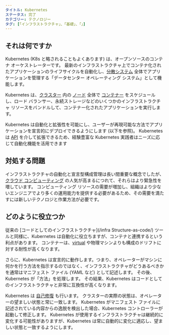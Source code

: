 ```yaml
---
タイトル: Kubernetes
ステータス: 完了
カテゴリー: テクノロジー
タグ: [「インフラストラクチャ」、「基礎」、「」]
---
```


## それは何ですか

Kubernetes (K8s と略されることもよくあります) は、オープンソースのコンテナ オーケストレーターです。
最新のインフラストラクチャ上でコンテナ化されたアプリケーションのライフサイクルを自動化し、[分散システム](/distributed-systems/) 全体でアプリケーションを管理する「データセンター オペレーティング システム」として機能します。

Kubernetes は、[クラスター](/cluster/) 内の [ノード](/nodes/) 全体で [コンテナー](/container/) をスケジュールし、ロード バランサー、永続ストレージなどのいくつかのインフラストラクチャ リソースをバンドルして、コンテナー化されたアプリケーションを実行します。

Kubernetes は自動化と拡張性を可能にし、ユーザーが再現可能な方法でアプリケーションを宣言的にデプロイできるようにします (以下を参照)。
Kubernetes は [API](/application-programming-interface/) を介して拡張できるため、経験豊富な Kubernetes 実践者はニーズに応じて自動化機能を活用できます

## 対処する問題

インフラストラクチャの自動化と宣言型構成管理は長い間重要な概念でしたが、[クラウド コンピューティング](/cloud-computing/) の人気が高まるにつれて、それらはより緊急性を増しています。
コンピューティング リソースの需要が増加し、組織はより少ないエンジニアでより多くの運用能力を提供する必要があるため、その需要を満たすには新しいテクノロジと作業方法が必要です。

## どのように役立つか

従来の [コードとしてのインフラストラクチャ](/infra Structure-as-code/) ツールと同様に、Kubernetes は自動化に役立ちますが、コンテナと連携するという利点があります。
コンテナーは、[virtual](/virtual-machine/) や物理マシンよりも構成のドリフトに対する耐性が高くなります。

さらに、Kubernetes は宣言的に動作します。つまり、オペレーターがマシンに何かを行う方法を指示するのではなく、インフラストラクチャがどうあるべきかを通常はマニフェスト ファイル (YAML など) として記述します。
その後、Kubernetes が「方法」を処理します。
その結果、Kubernetes はコードとしてのインフラストラクチャと非常に互換性が高くなります。

Kubernetes は [自己修復](/self-healing/) も行います。
クラスターの実際の状態は、オペレーターの望ましい状態と常に一致します。
Kubernetes がマニフェスト ファイルに記述されている内容からの逸脱を検出した場合、Kubernetes コントローラーが起動して修正します。
Kubernetes が使用するインフラストラクチャは継続的に変化する可能性がありますが、Kubernetes は常に自動的に変化に適応し、望ましい状態と一致するようにします。